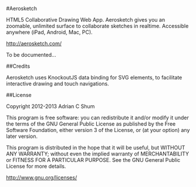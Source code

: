 #Aerosketch

HTML5 Collaborative Drawing Web App. 
Aerosketch gives you an zoomable, unlimited surface to collaborate sketches in realtime. 
Accessible anywhere (iPad, Android, Mac, PC).

http://aerosketch.com/

To be documented...

##Credits

Aerosketch uses KnockoutJS data binding for SVG elements, to facilitate interactive drawing and touch navigations.

##License

Copyright 2012-2013 Adrian C Shum

This program is free software: you can redistribute it and/or modify it under the terms of the GNU General Public License as published by the Free Software Foundation, either version 3 of the License, or (at your option) any later version.

This program is distributed in the hope that it will be useful, but WITHOUT ANY WARRANTY; without even the implied warranty of MERCHANTABILITY or FITNESS FOR A PARTICULAR PURPOSE. See the GNU General Public License for more details.

http://www.gnu.org/licenses/
